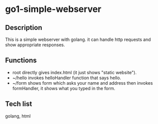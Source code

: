 # go1-simple-webserver
## Description
This is a simple webserver with golang. it can handle http requests and show appropriate responses.
## Functions
- root directly gives index.html (it just shows "static website").
- ~/hello invokes helloHandler function that says hello.
- ~/form shows form which asks your name and address then invokes formHandler, it shows what you typed in the form.
## Tech list
golang, html
